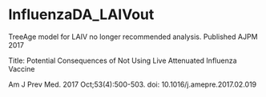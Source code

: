 # InfluenzaDA_LAIVout
TreeAge model for LAIV no longer recommended analysis. Published AJPM 2017

Title: Potential Consequences of Not Using Live Attenuated Influenza Vaccine

Am J Prev Med. 2017 Oct;53(4):500-503. doi: 10.1016/j.amepre.2017.02.019
